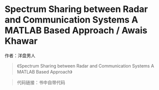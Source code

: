 # Spectrum Sharing between Radar and Communication Systems A MATLAB Based Approach / Awais Khawar

作者：洋盘男人

> 《Spectrum Sharing between Radar and Communication Systems A MATLAB Based Approach》

> 代码链接：书中自带代码